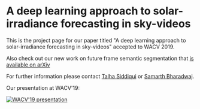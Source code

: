 # A deep learning approach to solar-irradiance forecasting in sky-videos
This is the project page for our paper titled "A deep learning approach to solar-irradiance forecasting in sky-videos" accepted to WACV 2019. 

Also check out our new work on future frame semantic segmentation that [is available on arXiv](https://arxiv.org/abs/1812.10786)

For further information please contact [Talha Siddiqui](mailto:tsiddiqu@andrew.cmu.edu) or [Samarth Bharadwaj](mailto:samarth.b@in.ibm.com).

Our presentation at WACV'19:

[![WACV'19 presentation](http://img.youtube.com/vi/GCMtjtbb0io/0.jpg)](http://www.youtube.com/watch?v=GCMtjtbb0io "WACV'19 presentation")
